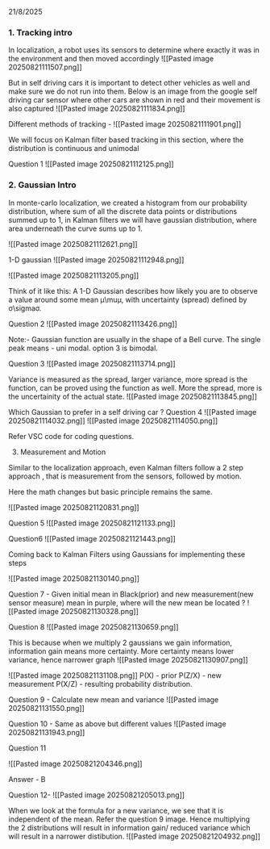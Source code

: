 21/8/2025

### 1. Tracking intro

In localization, a robot uses its sensors to determine where exactly it was in the environment and then moved accordingly
![[Pasted image 20250821111507.png]]

But in self driving cars it is important to detect other vehicles as well and make sure we do not run into them. Below is an image from the google self driving car sensor where other cars are shown in red and their movement is also captured
![[Pasted image 20250821111834.png]]

Different methods of tracking -
![[Pasted image 20250821111901.png]]

We will focus on Kalman filter based tracking in this section, where the distribution is continuous and unimodal

Question 1
![[Pasted image 20250821112125.png]]

### 2. Gaussian Intro

In monte-carlo localization, we created a histogram from our probability distribution, where sum of all the discrete data points or distributions summed up to 1, in Kalman filters we will have gaussian distribution, where area underneath the curve sums up to 1.

![[Pasted image 20250821112621.png]]

1-D gaussian
![[Pasted image 20250821112948.png]]

![[Pasted image 20250821113205.png]]

Think of it like this: A 1-D Gaussian describes how likely you are to observe a value around some mean μ\muμ, with uncertainty (spread) defined by σ\sigmaσ.

Question 2
![[Pasted image 20250821113426.png]]

Note:- Gaussian function are usually in the shape of a Bell curve.
The single peak means - uni modal.
option 3 is bimodal.

Question 3
![[Pasted image 20250821113714.png]]

Variance is measured as the spread, larger variance, more spread is the function, can be proved using the function as well. More the spread, more is the uncertainity of the actual state.
![[Pasted image 20250821113845.png]]

Which Gaussian to prefer in a self driving car ?
Question 4
![[Pasted image 20250821114032.png]]
![[Pasted image 20250821114050.png]]


Refer VSC code for coding questions.

3. Measurement and Motion

Similar to the localization approach, even Kalman filters follow a 2 step approach , that is measurement from the sensors, followed by motion.

Here the math changes but basic principle remains the same.

![[Pasted image 20250821120831.png]]

Question 5
![[Pasted image 20250821121133.png]]

Question6
![[Pasted image 20250821121443.png]]


Coming back to Kalman Filters using Gaussians for implementing these steps

![[Pasted image 20250821130140.png]]

Question 7 - Given initial mean in Black(prior) and new measurement(new sensor measure) mean in purple, where will the new mean be located ?
![[Pasted image 20250821130328.png]]

Question 8
![[Pasted image 20250821130659.png]]


This is because when we multiply 2 gaussians we gain information, information gain means more certainty. More certainty means lower variance, hence narrower graph
![[Pasted image 20250821130907.png]]

![[Pasted image 20250821131108.png]]
P(X) - prior
P(Z/X) - new measurement
P(X/Z) - resulting probability distribution.

Question 9 - Calculate new mean and variance
![[Pasted image 20250821131550.png]]

Question 10 - Same as above but different values
![[Pasted image 20250821131943.png]]

Question 11

![[Pasted image 20250821204346.png]]

Answer - B

Question 12-
![[Pasted image 20250821205013.png]]

When we look at the formula for a new variance, we see that it is independent of the mean. Refer the question 9 image. Hence multiplying the 2 distributions will result in information gain/ reduced variance which will result in a narrower distibution.
![[Pasted image 20250821204932.png]]